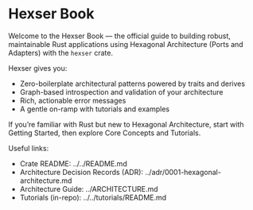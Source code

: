 # Hexser Book

Welcome to the Hexser Book — the official guide to building robust, maintainable Rust applications using Hexagonal Architecture (Ports and Adapters) with the `hexser` crate.

Hexser gives you:
- Zero-boilerplate architectural patterns powered by traits and derives
- Graph-based introspection and validation of your architecture
- Rich, actionable error messages
- A gentle on-ramp with tutorials and examples

If you’re familiar with Rust but new to Hexagonal Architecture, start with Getting Started, then explore Core Concepts and Tutorials.

Useful links:
- Crate README: ../../README.md
- Architecture Decision Records (ADR): ../adr/0001-hexagonal-architecture.md
- Architecture Guide: ../ARCHITECTURE.md
- Tutorials (in-repo): ../../tutorials/README.md
